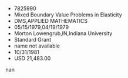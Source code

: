 
* 7825990
* Mixed Boundary Value Problems in Elasticity
* DMS,APPLIED MATHEMATICS
* 05/15/1979,04/19/1979
* Morton Lowengrub,IN,Indiana University
* Standard Grant
*   name not available
* 10/31/1981
* USD 21,483.00

nan
